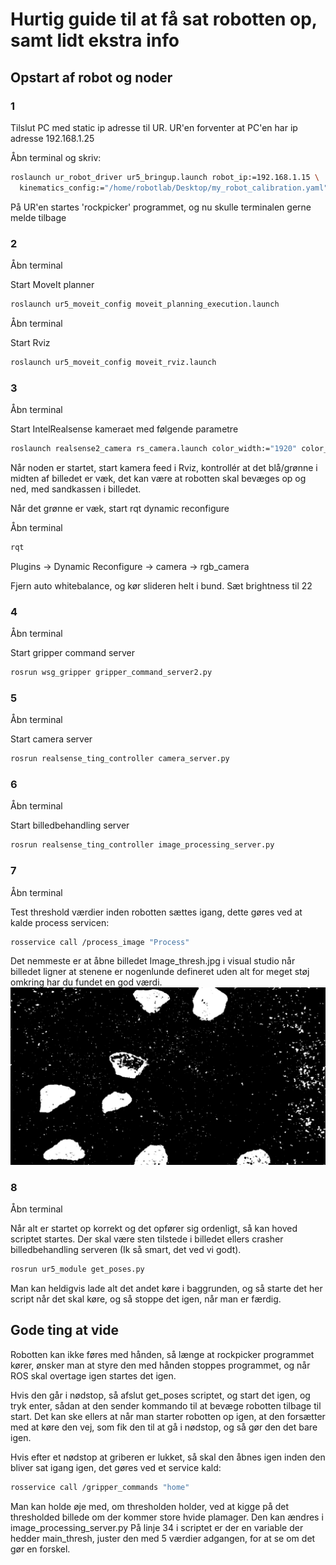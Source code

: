 # Hurtig guide til at få sat robotten op, samt lidt ekstra info
## Opstart af robot og noder
### 1
Tilslut PC med static ip adresse til UR. UR'en forventer at PC'en har ip adresse 192.168.1.25

Åbn terminal og skriv:

```sh
roslaunch ur_robot_driver ur5_bringup.launch robot_ip:=192.168.1.15 \
  kinematics_config:="/home/robotlab/Desktop/my_robot_calibration.yaml"
```

På UR'en startes 'rockpicker' programmet, og nu skulle terminalen gerne melde tilbage

### 2

Åbn terminal

Start MoveIt planner

```sh
roslaunch ur5_moveit_config moveit_planning_execution.launch
```

Åbn terminal

Start Rviz

```sh
roslaunch ur5_moveit_config moveit_rviz.launch
```

### 3

Åbn terminal

Start IntelRealsense kameraet med følgende parametre

```sh
roslaunch realsense2_camera rs_camera.launch color_width:="1920" color_height:="1080" color_fps:="30"
```

Når noden er startet, start kamera feed i Rviz, kontrollér at det blå/grønne i midten af billedet er væk, det kan være at robotten skal bevæges op og ned, med sandkassen i billedet.

Når det grønne er væk, start rqt dynamic reconfigure

Åbn terminal

```sh
rqt
```
Plugins -> Dynamic Reconfigure -> camera -> rgb_camera

Fjern auto whitebalance, og kør slideren helt i bund.
Sæt brightness til 22

### 4

Åbn terminal 

Start gripper command server

```sh
rosrun wsg_gripper gripper_command_server2.py
```

### 5

Åbn terminal

Start camera server

```sh
rosrun realsense_ting_controller camera_server.py
```

### 6

Åbn terminal

Start billedbehandling server

```sh
rosrun realsense_ting_controller image_processing_server.py
```

### 7

Åbn terminal

Test threshold værdier inden robotten sættes igang, dette gøres ved at kalde process servicen:

```sh
rosservice call /process_image "Process"
```
Det nemmeste er at åbne billedet Image_thresh.jpg i visual studio når billedet ligner at stenene er nogenlunde defineret uden alt for meget støj omkring har du fundet en god værdi.
![Thresholded image](Image_thresh.jpg "Thresholded image")

### 8

Åbn terminal

Når alt er startet op korrekt og det opfører sig ordenligt, så kan hoved scriptet startes. Der skal være sten tilstede i billedet ellers crasher billedbehandling serveren (Ik så smart, det ved vi godt).

```sh
rosrun ur5_module get_poses.py
```

Man kan heldigvis lade alt det andet køre i baggrunden, og så starte det her script når det skal køre, og så stoppe det igen, når man er færdig.

## Gode ting at vide

Robotten kan ikke føres med hånden, så længe at rockpicker programmet kører, ønsker man at styre den med hånden stoppes programmet, og når ROS skal overtage igen startes det igen.

Hvis den går i nødstop, så afslut get_poses scriptet, og start det igen, og tryk enter, sådan at den sender kommando til at bevæge robotten tilbage til start. Det kan ske ellers at når man starter robotten op igen, at den forsætter med at køre den vej, som fik den til at gå i nødstop, og så gør den det bare igen.

Hvis efter et nødstop at griberen er lukket, så skal den åbnes igen inden den bliver sat igang igen, det gøres ved et service kald:

```sh
rosservice call /gripper_commands "home"
```

Man kan holde øje med, om thresholden holder, ved at kigge på det thresholded billede om der kommer store hvide plamager. Den kan ændres i image_processing_server.py På linje 34 i scriptet er der en variable der hedder main_thresh, juster den med 5 værdier adgangen, for at se om det gør en forskel.
